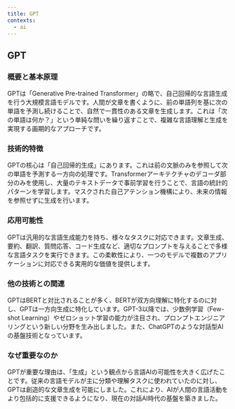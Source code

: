 ```yaml
---
title: GPT
contexts:
  - ai
---
```


## GPT

<Context name="ai">

### 概要と基本原理
GPTは「Generative Pre-trained Transformer」の略で、自己回帰的な言語生成を行う大規模言語モデルです。人間が文章を書くように、前の単語列を基に次の単語を予測し続けることで、自然で一貫性のある文章を生成します。これは「次の単語は何か？」という単純な問いを繰り返すことで、複雑な言語理解と生成を実現する画期的なアプローチです。

### 技術的特徴
GPTの核心は「自己回帰的生成」にあります。これは前の文脈のみを参照して次の単語を予測する一方向の処理です。Transformerアーキテクチャのデコーダ部分のみを使用し、大量のテキストデータで事前学習を行うことで、言語の統計的パターンを学習します。マスクされた自己アテンション機構により、未来の情報を参照せずに生成を行います。

### 応用可能性
GPTは汎用的な言語生成能力を持ち、様々なタスクに対応できます。文章生成、要約、翻訳、質問応答、コード生成など、適切なプロンプトを与えることで多様な言語タスクを実行できます。この柔軟性により、一つのモデルで複数のアプリケーションに対応できる実用的な価値を提供します。

### 他の技術との関連
GPTはBERTと対比されることが多く、BERTが双方向理解に特化するのに対し、GPTは一方向生成に特化しています。GPT-3以降では、少数例学習（Few-shot Learning）やゼロショット学習の能力が注目され、プロンプトエンジニアリングという新しい分野を生み出しました。また、ChatGPTのような対話型AIの基盤技術となっています。

### なぜ重要なのか
GPTが重要な理由は、「生成」という観点から言語AIの可能性を大きく広げたことです。従来の言語モデルが主に分類や理解タスクに使われていたのに対し、GPTは創造的な文章生成を可能にしました。これにより、AIが人間の言語活動をより包括的に支援できるようになり、現在の対話AI時代の基盤を築きました。

</Context>
